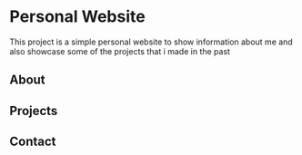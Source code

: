 # Personal Website

This project is a simple personal website to show information about me and also showcase some of the projects that i made in the past

## About

## Projects

## Contact

